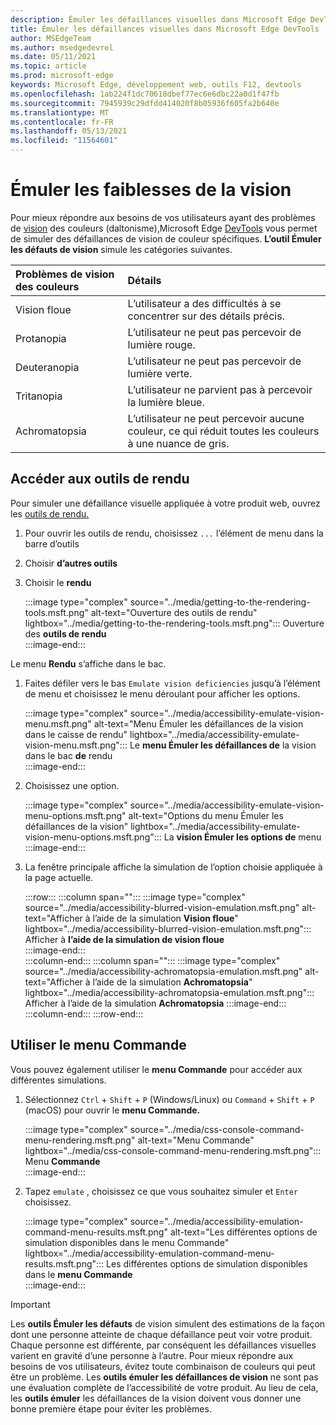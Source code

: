 ```yaml
---
description: Émuler les défaillances visuelles dans Microsoft Edge DevTools.
title: Émuler les défaillances visuelles dans Microsoft Edge DevTools (daltonisme)
author: MSEdgeTeam
ms.author: msedgedevrel
ms.date: 05/11/2021
ms.topic: article
ms.prod: microsoft-edge
keywords: Microsoft Edge, développement web, outils F12, devtools
ms.openlocfilehash: 1ab224f1dc70618dbef77ec6e6dbc22a0d1f47fb
ms.sourcegitcommit: 7945939c29dfdd414020f8b05936f605fa2b640e
ms.translationtype: MT
ms.contentlocale: fr-FR
ms.lasthandoff: 05/13/2021
ms.locfileid: "11564601"
---
```

# <a name="emulate-vision-deficiencies"></a>Émuler les faiblesses de la vision  

Pour mieux répondre aux besoins de vos utilisateurs ayant des problèmes de [vision][ColorblindawarenessMain] des couleurs \(daltonisme),Microsoft Edge [DevTools][DevtoolsIndex] vous permet de simuler des défaillances de vision de couleur spécifiques.  **L’outil Émuler les défauts de vision** simule les catégories suivantes.  

| Problèmes de vision des couleurs | Détails |  
|:--- |:--- |  
| Vision floue | L’utilisateur a des difficultés à se concentrer sur des détails précis. |  
| Protanopia | L’utilisateur ne peut pas percevoir de lumière rouge. |  
| Deuteranopia | L’utilisateur ne peut pas percevoir de lumière verte. |  
| Tritanopia | L’utilisateur ne parvient pas à percevoir la lumière bleue. |  
| Achromatopsia | L’utilisateur ne peut percevoir aucune couleur, ce qui réduit toutes les couleurs à une nuance de gris. |  

## <a name="navigate-to-the-rendering-tools"></a>Accéder aux outils de rendu  

Pour simuler une défaillance visuelle appliquée à votre produit web, ouvrez les [outils de rendu.][DevtoolsRenderingToolsIndex]  

1.  Pour ouvrir les outils de rendu, choisissez `...` l’élément de menu dans la barre d’outils  
1.  Choisir **d’autres outils**  
1.  Choisir le **rendu**  
    
    :::image type="complex" source="../media/getting-to-the-rendering-tools.msft.png" alt-text="Ouverture des outils de rendu" lightbox="../media/getting-to-the-rendering-tools.msft.png":::
       Ouverture des **outils de rendu**  
    :::image-end:::  
    
Le menu **Rendu** s’affiche dans le bac.  

1.  Faites défiler vers le bas `Emulate vision deficiencies` jusqu’à l’élément de menu et choisissez le menu déroulant pour afficher les options.  
    
    :::image type="complex" source="../media/accessibility-emulate-vision-menu.msft.png" alt-text="Menu Émuler les défaillances de la vision dans le caisse de rendu" lightbox="../media/accessibility-emulate-vision-menu.msft.png":::
       Le **menu Émuler les défaillances de** la vision dans le bac **de** rendu  
    :::image-end:::  
    
1.  Choisissez une option.  
    
    :::image type="complex" source="../media/accessibility-emulate-vision-menu-options.msft.png" alt-text="Options du menu Émuler les défaillances de la vision" lightbox="../media/accessibility-emulate-vision-menu-options.msft.png":::
       La **vision Émuler les options de** menu  
    :::image-end:::  
    
1.  La fenêtre principale affiche la simulation de l’option choisie appliquée à la page actuelle.  
    
    :::row:::
       :::column span="":::
          :::image type="complex" source="../media/accessibility-blurred-vision-emulation.msft.png" alt-text="Afficher à l’aide de la simulation **Vision floue**" lightbox="../media/accessibility-blurred-vision-emulation.msft.png":::
             Afficher à **l’aide de la simulation de vision floue**  
          :::image-end:::  
       :::column-end:::
       :::column span="":::
          :::image type="complex" source="../media/accessibility-achromatopsia-emulation.msft.png" alt-text="Afficher à l’aide de la simulation **Achromatopsia**" lightbox="../media/accessibility-achromatopsia-emulation.msft.png":::
             Afficher à l’aide de la simulation **Achromatopsia** :::image-end:::  
       :::column-end:::
    :::row-end:::
    
## <a name="use-the-command-menu"></a>Utiliser le menu Commande  

Vous pouvez également utiliser le **menu Commande** pour accéder aux différentes simulations.  

1.  Sélectionnez `Ctrl` + `Shift` + `P` \(Windows/Linux\) ou `Command` + `Shift` + `P` \(macOS\) pour ouvrir le **menu Commande.**  
    
    :::image type="complex" source="../media/css-console-command-menu-rendering.msft.png" alt-text="Menu Commande" lightbox="../media/css-console-command-menu-rendering.msft.png":::
       Menu **Commande**  
    :::image-end:::  
    
1.  Tapez `emulate` , choisissez ce que vous souhaitez simuler et `Enter` choisissez.  
    
    :::image type="complex" source="../media/accessibility-emulation-command-menu-results.msft.png" alt-text="Les différentes options de simulation disponibles dans le menu Commande" lightbox="../media/accessibility-emulation-command-menu-results.msft.png":::
       Les différentes options de simulation disponibles dans le **menu Commande**  
    :::image-end:::  
    
> [!IMPORTANT]
> Les **outils Émuler les défauts** de vision simulent des estimations de la façon dont une personne atteinte de chaque défaillance peut voir votre produit.  Chaque personne est différente, par conséquent les défaillances visuelles varient en gravité d’une personne à l’autre.  Pour mieux répondre aux besoins de vos utilisateurs, évitez toute combinaison de couleurs qui peut être un problème.  Les **outils émuler les défaillances de vision** ne sont pas une évaluation complète de l’accessibilité de votre produit.  Au lieu de cela, les **outils émuler** les défaillances de la vision doivent vous donner une bonne première étape pour éviter les problèmes.  

<!-- links -->  

[DevToolsIndex]: ../index.md "Microsoft Edge outils de développement (Chromium) | Documents Microsoft"  
[DevtoolsRenderingToolsIndex]: ../rendering-tools/index.md "Analyser les performances d’exécution | Documents Microsoft"  

[ColorblindawarenessMain]: https://www.colourblindawareness.org "L’organisation De sensibilisation aux personnes non voyantes"  

[AmfcbMain]: https://www.amfcb.org "American Foundation for the Color Blind (AFCB)"  
